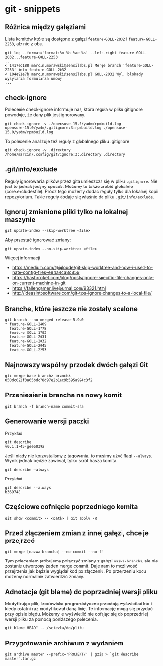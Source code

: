 # git - snippets

## Różnica między gałęziami

Lista komitów które są dostępne z gałęzi `feature-GOLL-2032` i `feature-GOLL-2253`, ale nie z obu.

```
git log --format='format:%m %h %ae %s' --left-right feature-GOLL-2032...feature-GOLL-2253
..
< 1417ec188 marcin.morawski@sensilabs.pl Merge branch 'feature-GOLL-2253' into feature-GOLL-2032
< 104e91e7b marcin.morawski@sensilabs.pl GOLL-2032 Wyl. blokady wysylania formularza umowy
...
````

## check-ignore
Polecenie check-ignore informuje nas, która reguła w pliku gitignore powoduje, że dany plik jest ignorowany.

```
git check-ignore -v ./opensuse-15.0/yadm/rpmbuild.log
opensuse-15.0/yadm/.gitignore:3:rpmbuild.log ./opensuse-15.0/yadm/rpmbuild.log
```

To polecenie analizuje też reguły z globalnego pliku .gitignore

```
git check-ignore -v .directory
/home/marcin/.config/git/ignore:3:.directory .directory

```

## .git/info/exclude
Reguły ignorowania plików przez gita umieszcza się w pliku `.gitignore`. Nie jest to jednak jedyny sposób.
Możemy to także zrobić globalnie (core.excludesfile). Prócz tego możemy dodać reguły tylko dla lokalnej kopii repozytorium.
Takie reguły dodaje się właśnie do pliku `.git/info/exclude`.


## Ignoruj zmienione pliki tylko na lokalnej maszynie

```
git update-index --skip-worktree <file>
```

Aby przestać ignorować zmiany:
```
git update-index --no-skip-worktree <file>
```

Więcej informacji
 * https://medium.com/@igloude/git-skip-worktree-and-how-i-used-to-hate-config-files-e84a44a8c859
 * https://hashrocket.com/blog/posts/ignore-specific-file-changes-only-on-current-machine-in-git
 * https://fallengamer.livejournal.com/93321.html
 * http://ideasintosoftware.com/git-tips-ignore-changes-to-a-local-file/

## Branche, które jeszcze nie zostały scalone

```
git branch --no-merged release-5.9.0
* feature-GOLL-2409
  feature-GOLL-1778
  feature-GOLL-1782
  feature-GOLL-2031
  feature-GOLL-2032
  feature-GOLL-2045
  feature-GOLL-2253
```

## Najnowszy wspólny przodek dwóch gałęzi Git
```
git merge-base branch2 branch3
050dc022f3a65bdc78d97e2b1ac9b595a924c3f2
```

## Przeniesienie brancha na nowy komit
```
git branch -f branch-name commit-sha
```

## Generowanie wersji paczki

Przykład
```
git describe
v0.1.1-45-gee6039a
```

Jeśli nigdy nie korzystalismy z tagowania, to musimy użyć flagi `--always`.
Wynik jednak będzie zawierał, tylko skrót hasza komita.
```
git describe —always
```

Przykład
```
git describe --always
b369748
```

## Częściowe cofnięcie poprzedniego komita
```
git show <commit> -- <path> | git apply -R
```

## Przed złączeniem zmian z innej gałęzi, chce je przejrzeć

```
git merge [nazwa-brancha] --no-commit --no-ff
```

Tym poleceniem próbujemy połączyć zmiany z gałęzi `nazwa-brancha`, ale nie zostanie utworzony żaden merge commit. Daje nam to możliwość przejrzenia jak będzie wyglądał kod po złączeniu. Po przejrzeniu kodu możemy normalnie zatwierdzić zmiany.

## Adnotacje (git blame) do poprzedniej wersji pliku

Modyfikując plik, środowiska programistyczne przestają wyświetlać kto i kiedy ostatni raz modyfikował daną linię.
Te informację mogą się przydać przy opisie błędu. Możemy je wyświetlić nie cofając się do poprzedniej wersji pliku za pomocą poniższego polecenia.

```
git blame HEAD^ -- /sciezka/do/pliku
```

## Przygotowanie archiwum z wydaniem

```
git archive master --prefix='PROJEKT/' | gzip > `git describe master`.tar.gz
```
